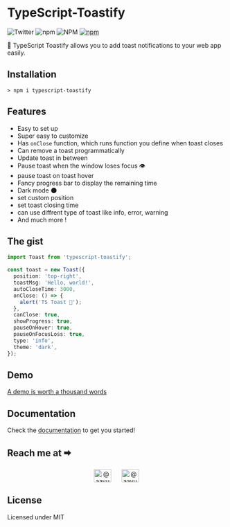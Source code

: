 # TypeScript-Toastify


![Twitter](https://img.shields.io/twitter/follow/aayushmaan54.svg?style=social&label=aayushmaan54) ![npm](https://img.shields.io/npm/v/typescript-toastify.svg?style=for-the-badge) ![NPM](https://img.shields.io/npm/l/typescript-toastify.svg?label=%F0%9F%93%9Clicense&style=for-the-badge)
[![npm](https://img.shields.io/npm/dt/typescript-toastify.svg)](https://www.npmjs.com/package/typescript-toastify)


🦚 TypeScript Toastify allows you to add toast notifications to your web app easily.

[](https://github.com/aayushmaan-54/TypeScript-Toastify-Library/assets/146665161/bf858fa2-0b08-4dd1-9360-c698ef00b6ad)

[](https://github.com/aayushmaan-54/TypeScript-Toastify-Library/assets/146665161/5040238a-0389-44e1-8ad7-558b30f65faf)

## Installation

```
> npm i typescript-toastify
```

## Features

- Easy to set up
- Super easy to customize
- Has ```onClose``` function, which runs function you define when toast closes
- Can remove a toast programmatically
- Update toast in between
- Pause toast when the window loses focus 👁
- pause toast on toast hover
- Fancy progress bar to display the remaining time
- Dark mode 🌑
- set custom position
- set toast closing time
- can use diffrent type of toast like info, error, warning
- And much more !

## The gist

```typescript
import Toast from 'typescript-toastify';

const toast = new Toast({
  position: 'top-right',
  toastMsg: 'Hello, world!',
  autoCloseTime: 3000,
  onClose: () => {
    alert('TS Toast 🍞');
  },
  canClose: true,
  showProgress: true,
  pauseOnHover: true,
  pauseOnFocusLoss: true,
  type: 'info',
  theme: 'dark',
});

```

## Demo

[A demo is worth a thousand words](https://typescript-toastify.vercel.app/)

## Documentation
Check the [documentation](https://typescript-toastify.vercel.app/) to get you started!

## Reach me at 🠮
<p align="center">
<a href="https://twitter.com/@aayushmaan54" target="blank"><img align="center" src="https://raw.githubusercontent.com/rahuldkjain/github-profile-readme-generator/master/src/images/icons/Social/twitter.svg" alt="@aayushmaan54" height="30" width="40" /></a>
  &nbsp;&nbsp;&nbsp;&nbsp;
<a href="https://linkedin.com/in/aayushmaan54" target="blank"><img align="center" src="https://raw.githubusercontent.com/rahuldkjain/github-profile-readme-generator/master/src/images/icons/Social/linked-in-alt.svg" alt="@aayushmaan54" height="30" width="40" /></a>
</p>

## License
Licensed under MIT